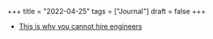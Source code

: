 +++
title = "2022-04-25"
tags = ["Journal"]
draft = false
+++

-   [This is why you cannot hire engineers](https://cushychicken.github.io/why-you-cant-hire-engineers/)